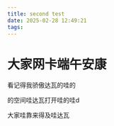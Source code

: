 ```yaml
---
title: second test
date: 2025-02-28 12:49:21
tags:
---
```






# 大家网卡端午安康



看记得我骄傲达瓦的哇的



的空间哇达瓦打开哇的哇d

大家哇靠来得及哇达瓦 
